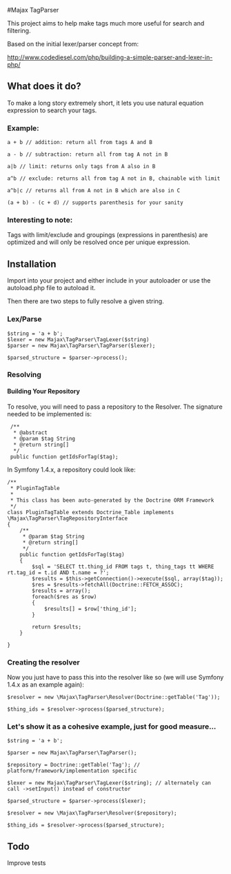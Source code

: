 #Majax TagParser

This project aims to help make tags much more useful for search and filtering.

Based on the initial lexer/parser concept from:

http://www.codediesel.com/php/building-a-simple-parser-and-lexer-in-php/

## What does it do?

To make a long story extremely short, it lets you use natural equation expression to search your tags.

### Example:

    a + b // addition: return all from tags A and B

    a - b // subtraction: return all from tag A not in B

    a|b // limit: returns only tags from A also in B

    a^b // exclude: returns all from tag A not in B, chainable with limit

    a^b|c // returns all from A not in B which are also in C

    (a + b) - (c + d) // supports parenthesis for your sanity


### Interesting to note:

Tags with limit/exclude and groupings (expressions in parenthesis) are optimized and will only be resolved once per
unique expression.

## Installation

Import into your project and either include in your autoloader or use the autoload.php file to autoload it.

Then there are two steps to fully resolve a given string.

### Lex/Parse

    $string = 'a + b';
    $lexer = new Majax\TagParser\TagLexer($string)
    $parser = new Majax\TagParser\TagParser($lexer);

    $parsed_structure = $parser->process();

### Resolving

#### Building Your Repository

To resolve, you will need to pass a repository to the Resolver. The signature needed to be implemented is:

     /**
      * @abstract
      * @param $tag String
      * @return string[]
      */
     public function getIdsForTag($tag);

In Symfony 1.4.x, a repository could look like:

    /**
     * PluginTagTable
     *
     * This class has been auto-generated by the Doctrine ORM Framework
     */
    class PluginTagTable extends Doctrine_Table implements \Majax\TagParser\TagRepositoryInterface
    {
        /**
         * @param $tag String
         * @return string[]
         */
        public function getIdsForTag($tag)
        {
            $sql = 'SELECT tt.thing_id FROM tags t, thing_tags tt WHERE rt.tag_id = t.id AND t.name = ?';
            $results = $this->getConnection()->execute($sql, array($tag));
            $res = $results->fetchAll(Doctrine::FETCH_ASSOC);
            $results = array();
            foreach($res as $row)
            {
                $results[] = $row['thing_id'];
            }

            return $results;
        }

    }

### Creating the resolver

Now you just have to pass this into the resolver like so (we will use Symfony 1.4.x as an example again):

    $resolver = new \Majax\TagParser\Resolver(Doctrine::getTable('Tag'));

    $thing_ids = $resolver->process($parsed_structure);


### Let's show it as a cohesive example, just for good measure...

    $string = 'a + b';

    $parser = new Majax\TagParser\TagParser();

    $repository = Doctrine::getTable('Tag'); // platform/framework/implementation specific

    $lexer = new Majax\TagParser\TagLexer($string); // alternately can call ->setInput() instead of constructor

    $parsed_structure = $parser->process($lexer);

    $resolver = new \Majax\TagParser\Resolver($repository);

    $thing_ids = $resolver->process($parsed_structure);


## Todo

Improve tests